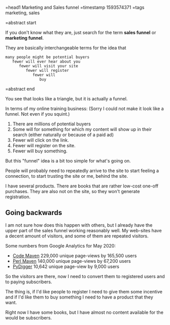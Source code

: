 =head1 Marketing and Sales funnel
=timestamp 1593574371
=tags marketing, sales

=abstract start

If you don't know what they are, just search for the term **sales funnel** or **marketing funnel**.

They are basically interchangeable terms for the idea that

    many people might be potential buyers
       fewer will ever hear about you
          fewer will visit your site
             fewer will register
                fewer will
                   buy

=abstract end

You see that looks like a triangle, but it is actually a funnel.

In terms of my online training business: (Sorry I could not make it look like a funnel. Not even if you squint.)

1. There are millions of potential buyers
1. Some will for something for which my content will show up in their search (either naturally or because of a paid ad)
1. Fewer will click on the link.
1. Fewer will register on the site.
1. Fewer will buy something.

But this "funnel" idea is a bit too simple for what's going on.

People will probably need to repeatedly arrive to the site to start feeling a connection, to start trusting the site or me, behind the site.

I have several products. There are books that are rather low-cost one-off purchases. They are also not on the site, so they won't generate registration.

## Going backwards

I am not sure how does this happen with others, but I already have the upper part of the sales funnel working reasonably well.
My web-sites have a decent amount of visitors, and some of them are repeated visitors.

Some numbers from Google Analytics for May 2020:

* [Code Maven](https://code-maven.com/) 229,000 unique page-views by 165,500 users
* [Perl Maven](https://perlmaven.com/) 140,000 unique page-views by 67,200 users
* [PyDigger](https://pydigger.com/) 10,642 unique page-view by 9,000 users

So the visitors are there, now I need to convert them to registered users and to paying subscribers.

The thing is, if I'd like people to register I need to give them some incentive and if I'd like them to buy
something I need to have a product that they want.

Right now I have some books, but I have almost no content available for the would be subscribers.


